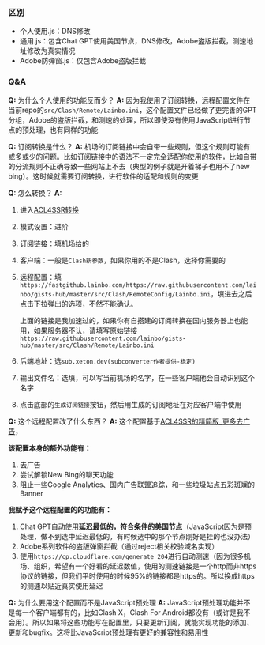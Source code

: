 ### 区别
- 个人使用.js：DNS修改
- 通用.js：包含Chat GPT使用美国节点，DNS修改，Adobe盗版拦截，测速地址修改为真实情况
- Adobe防弹窗.js：仅包含Adobe盗版拦截

### Q&A
**Q:** 为什么个人使用的功能反而少？
**A:** 因为我使用了订阅转换，远程配置文件在当前repo的`src/Clash/Remote/Lainbo.ini`，这个配置文件已经做了更完善的GPT分组，Adobe的盗版拦截，和测速的处理，所以即使没有使用JavaScript进行节点的预处理，也有同样的功能

**Q:** 订阅转换是什么？
**A:** 机场的订阅链接中会自带一些规则，但这个规则可能有或多或少的问题。比如订阅链接中的语法不一定完全适配你使用的软件，比如自带的分流规则不正确导致一些网站上不去（典型的例子就是开着梯子也用不了new bing）。这时候就需要订阅转换，进行软件的适配和规则的变更

**Q:** 怎么转换？
**A:** 
1. 进入[ACL4SSR转换](https://acl4ssr-sub.github.io/)
2. 模式设置：进阶
3. 订阅链接：填机场给的
4. 客户端：一般是`Clash新参数`，如果你用的不是Clash，选择你需要的
5. 远程配置：填`https://fastgithub.lainbo.com/https://raw.githubusercontent.com/lainbo/gists-hub/master/src/Clash/RemoteConfig/Lainbo.ini`，填进去之后点击下拉弹出的选项，不然不能确认。
   
   上面的链接是我加速过的，如果你有自搭建的订阅转换在国内服务器上也能用，如果服务器不认，请填写原始链接`https://raw.githubusercontent.com/lainbo/gists-hub/master/src/Clash/Remote/Lainbo.ini`
6. 后端地址：选`sub.xeton.dev(subconverter作者提供-稳定)`
7. 输出文件名：选填，可以写当前机场的名字，在一些客户端他会自动识别这个名字
8. 点击底部的`生成订阅链接`按钮，然后用生成的订阅地址在对应客户端中使用

**Q:** 这个远程配置改了什么东西？
**A:** 这个配置基于[ACL4SSR的精简版_更多去广告](https://github.com/ACL4SSR/ACL4SSR/blob/master/Clash/config/ACL4SSR_Online_Mini_AdblockPlus.ini)，

**该配置本身的额外功能有：**
1. 去广告
2. 尝试解锁New Bing的聊天功能
3. 阻止一些Google Analytics、国内广告联盟追踪，和一些垃圾站点五彩斑斓的Banner

**我赋予这个远程配置的的功能有：**
1. Chat GPT自动使用**延迟最低的，符合条件的美国节点**（JavaScript因为是预处理，做不到选中延迟最低的，有时候选中的那个节点刚好是挂的也没办法）
2. Adobe系列软件的盗版弹窗拦截（通过reject相关校验域名实现）
3. 使用`https://cp.cloudflare.com/generate_204`进行自动测速（因为很多机场、组织，希望有一个好看的延迟数值，使用的测速链接是一个http而非https协议的链接，但我们平时使用的时候95%的链接都是https的。所以换成https的测速以贴近真实使用延迟

**Q:** 为什么要用这个配置而不是JavaScript预处理
**A:** JavaScript预处理功能并不是每一个客户端都有的，比如Clash X，Clash For Android都没有（或许是我不会用）。所以如果将这些功能写在配置里，只要更新订阅，就能实现功能的添加、更新和bugfix。这将比JavaScript预处理有更好的兼容性和易用性
